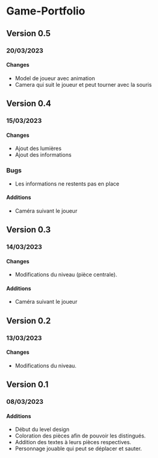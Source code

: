 # Game-Portfolio

## Version 0.5
### 20/03/2023
#### Changes
- Model de joueur avec animation
- Camera qui suit le joueur et peut tourner avec la souris

## Version 0.4
### 15/03/2023
#### Changes
- Ajout des lumières
- Ajout des informations
### Bugs
- Les informations ne restents pas en place

#### Additions
- Caméra suivant le joueur

## Version 0.3
### 14/03/2023
#### Changes
- Modifications du niveau (pièce centrale).
#### Additions
- Caméra suivant le joueur

## Version 0.2
### 13/03/2023
#### Changes
- Modifications du niveau.

## Version 0.1
### 08/03/2023
#### Additions
- Début du level design
- Coloration des pièces afin de pouvoir les distingués.
- Addition des textes à leurs pièces respectives.
- Personnage jouable qui peut se déplacer et sauter.

